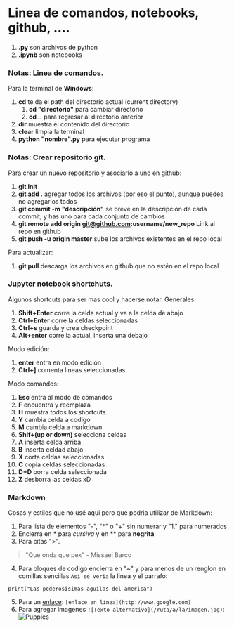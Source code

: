 # Linea de comandos, notebooks, github, ....

1. **.py** son archivos de python
2. **.ipynb** son notebooks

### Notas: Linea de comandos.

Para la terminal de **Windows**:
1. **cd** te da el path del directorio actual (current directory)
    1. **cd "directorio"** para cambiar directorio
    2. **cd ..** para regresar al directorio anterior
2. **dir** muestra el contenido del directorio
3. **clear** limpia la terminal
4. **python "nombre".py** para ejecutar programa

### Notas: Crear repositorio git.

Para crear un nuevo repositorio y asociarlo a uno en github:
1. **git init**
2. **git add .** agregar todos los archivos (por eso el punto), aunque puedes no agregarlos todos
3. **git commit -m "descripción"** se breve en la descripción de cada commit, y has uno para cada conjunto de cambios
4. **git remote add origin git@github.com:username/new_repo** Link al repo en github
5. **git push -u origin master** sube los archivos existentes en el repo local

Para actualizar:
1. **git pull** descarga los archivos en github que no estén en el repo local

### Jupyter notebook shortchuts.
Algunos shortcuts para ser mas cool y hacerse notar. Generales:

1. **Shift+Enter** corre la celda actual y va a la celda de abajo
2. **Ctrl+Enter** corre la celdas seleccionadas
3. **Ctrl+s** guarda y crea checkpoint
4. **Alt+enter** corre la actual, inserta una debajo

Modo edición:
1. **enter** entra en modo edición
2. **Ctrl+]** comenta lineas seleccionadas

Modo comandos:
1. **Esc** entra al modo de comandos
2. **F** encuentra y reemplaza
3. **H** muestra todos los shortcuts
4. **Y** cambia celda a codigo
5. **M** cambia celda a markdown
6. **Shif+(up or down)** selecciona celdas
7. **A** inserta celda arriba
8. **B** inserta celdad abajo
9. **X** corta celdas seleccionadas
10. **C** copia celdas seleccionadas
11. **D+D** borra celda seleccionada
12. **Z** desborra las celdas xD

### Markdown

Cosas y estilos que no usé aqui pero que podria utilizar de Markdown:
1. Para lista de elementos "-", "*" o "+" sin numerar y "1." para numerados
2. Encierra en * para *cursiva* y en ** para **negrita**
3. Para citas ">".
> "Que onda que pex" - Missael Barco
4. Para bloques de codigo encierra en "~" y para menos de un renglon en comillas sencillas `Asi se veria` la linea y el parrafo:
~~~ 
print("Las poderosisimas aguilas del america")
~~~
5. Para un [enlace](http://www.google.com): `[enlace en línea](http://www.google.com)`
6. Para agregar imagenes `![Texto alternativo](/ruta/a/la/imagen.jpg)`:
![Puppies](https://i.ytimg.com/vi/mRf3-JkwqfU/hqdefault.jpg)